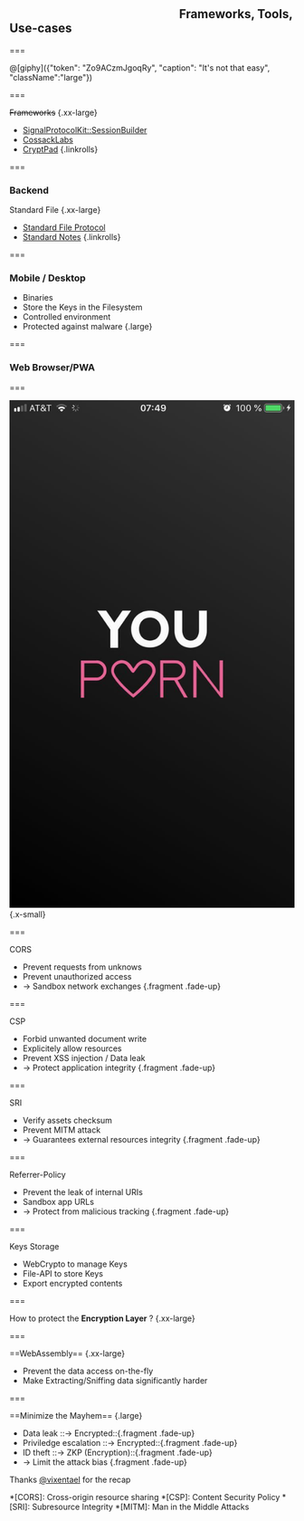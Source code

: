 <!--{section^1:data-breadcrumb="Implémentation"}-->

<!--{.interleaf data-background-image="/img/unsplash/175638.jpg"}-->
<!-- Photo by Lacey Williams on Unsplash -->

## <svg class="icon"><use xlink:href="/img/icons.svg#dots-two-vertical"></svg>Frameworks, Tools, Use-cases

===

@[giphy]({"token": "Zo9ACzmJgoqRy", "caption": "It's not that easy", "className":"large"})

===

~~Frameworks~~
{.xx-large}

- [SignalProtocolKit::SessionBuilder](https://github.com/langboost/libsignal-protocol-pcl/blob/master/signal-protocol-pcl/SessionBuilder.cs)
- [CossackLabs](https://www.cossacklabs.com/)
- [CryptPad](https://github.com/xwiki-labs/cryptpad)
{.linkrolls}

===

### Backend

Standard File
{.xx-large}

- [Standard File Protocol](https://github.com/standardfile)
- [Standard Notes](https://standardnotes.org/)
{.linkrolls}

===

### Mobile / Desktop

- Binaries
- Store the Keys in the Filesystem
- Controlled environment
- Protected against malware
{.large}

===
<!--{.punchline}-->

### Web Browser/PWA
<!--{h3:.large}-->

===

![Even YP!](../img/yp-cover.jpg){.x-small}

===
<!--{.large}-->

CORS

- Prevent requests from unknows
- Prevent unauthorized access
- → Sandbox network exchanges {.fragment .fade-up}

===
<!--{.large}-->

CSP

- Forbid unwanted document write 
- Explicitely allow resources
- Prevent XSS injection / Data leak
- → Protect application integrity {.fragment .fade-up}

===
<!--{.large}-->

SRI

- Verify assets checksum
- Prevent MITM attack
- → Guarantees external resources integrity {.fragment .fade-up}

===
<!--{.large}-->

Referrer-Policy

- Prevent the leak of internal URIs
- Sandbox app URLs
- → Protect from malicious tracking {.fragment .fade-up}

===
<!--{.large}-->

Keys Storage

- WebCrypto to manage Keys
- File-API to store Keys
- Export encrypted contents

===

How to protect the **Encryption Layer** ?
{.xx-large}

===
<!--{.left}-->

==WebAssembly== {.xx-large}

- Prevent the data access on-the-fly
- Make Extracting/Sniffing data significantly harder 

===
<!--{.large}-->
==Minimize the Mayhem== {.large}

- Data leak ::→ Encrypted::{.fragment .fade-up}
- Priviledge escalation ::→ Encrypted::{.fragment .fade-up}
- ID theft ::→ ZKP (Encryption)::{.fragment .fade-up}
- → Limit the attack bias {.fragment .fade-up}

Thanks [@vixentael](https://twitter.com/vixentael) for the recap
<!-- {p: .xx-small} -->

*[CORS]: Cross-origin resource sharing
*[CSP]: Content Security Policy
*[SRI]: Subresource Integrity
*[MITM]: Man in the Middle Attacks
